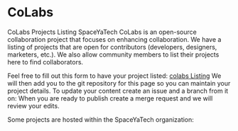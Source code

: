 # CoLabs
CoLabs Projects Listing
SpaceYaTech CoLabs is an open-source collaboration project that focuses on enhancing collaboration. We have a listing of projects that are open for contributors (developers, designers, marketers, etc.). We also allow community members to list their projects here to find collaborators.

Feel free to fill out this form to have your project listed: [colabs Listing](https://airtable.com/shrksubE4MH3FVzV0)
We will then add you to the git repository for this page so you can maintain your project details. To update your content create an issue and a branch from it on:
When you are ready to publish create a merge request and we will review your edits.

Some projects are hosted within the SpaceYaTech organization:
